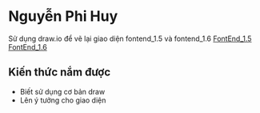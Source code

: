 # Nguyễn Phi Huy
Sử dụng draw.io để vẽ lại giao diện fontend_1.5 và fontend_1.6
[FontEnd_1.5](https://github.com/colombo-trainee/trainee_2018/blob/master/frontend/simple%20pc/1671.psd)
[FontEnd_1.6](https://github.com/colombo-trainee/trainee_2018/blob/master/frontend/simple%20mobile/159256-OUIMC7-479.psd)
## Kiến thức nắm được 
* Biết sử dụng cơ bản draw
* Lên ý tưởng cho giao diện